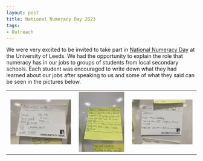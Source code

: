 ```yaml
---
layout: post
title: National Numeracy Day 2023
tags:
- Outreach
---
```

We were very excited to be invited to take part in [National Numeracy Day](https://www.nationalnumeracy.org.uk/numeracyday) at the University of Leeds. We had the opportunity to explain the role that numeracy has in our jobs to groups of students from local secondary schools. Each student was encouraged to write down what they had learned about our jobs after speaking to us and some of what they said can be seen in the pictures below.

<table>
  <tr>
    <th><img src="/images/numeracyDay1.png" style="max-width: 95%;" /></th>
    <th><img src="/images/numeracyDay5.png" style="max-width: 95%;" /></th>
    <th><img src="/images/numeracyDay2.png" style="max-width: 95%;" /></th>
  </tr>
</table>
